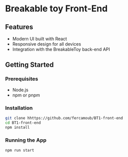 # Breakable toy Front-End

## Features

- Modern UI built with React
- Responsive design for all devices
- Integration with the BreakableToy back-end API

## Getting Started

### Prerequisites

- Node.js
- npm or pnpm

### Installation

```bash
git clone hhttps://github.com/fercamoub/BT1-front-end
cd BT1-front-end
npm install
```

### Running the App

```bash
npm run start
```
